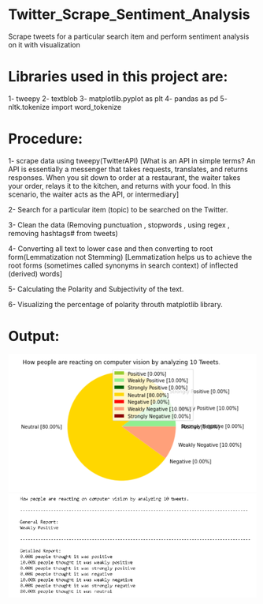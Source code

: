 # Twitter_Scrape_Sentiment_Analysis
Scrape tweets for a particular search item and perform sentiment analysis on it with visualization

# Libraries used in this project are:
1- tweepy
2- textblob 
3- matplotlib.pyplot as plt
4- pandas as pd
5- nltk.tokenize import word_tokenize


# Procedure:
1- scrape data using tweepy(TwitterAPI)
   [What is an API in simple terms? An API is essentially a messenger that takes requests, translates, and returns responses. When you sit down to order at a restaurant, the waiter takes your order, relays it to the kitchen, and returns with your food. In this scenario, the waiter acts as the API, or intermediary]

2- Search for a particular item (topic) to be searched on the Twitter.

3- Clean the data (Removing punctuation , stopwords , using regex , removing hashtags# from tweets)

4- Converting all text to lower case and then converting to root form(Lemmatization not Stemming)
   [Lemmatization helps us to achieve the root forms (sometimes called synonyms in search context) of inflected (derived) words]
   
5- Calculating the Polarity and Subjectivity of the text.

6- Visualizing the percentage of polarity throuth matplotlib library.

# Output:
![Screenshot](one.png)
![Screenshot2](two.png)

